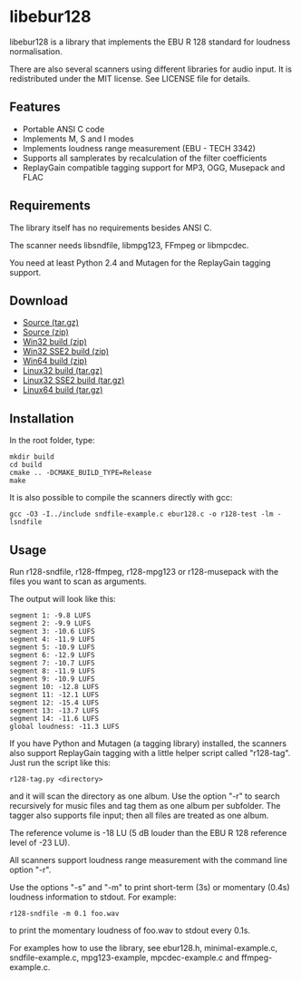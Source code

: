 libebur128
==========

libebur128 is a library that implements the EBU R 128 standard for loudness
normalisation.

There are also several scanners using different libraries for audio input.
It is redistributed under the MIT license. See LICENSE file for details.

Features
--------

* Portable ANSI C code
* Implements M, S and I modes
* Implements loudness range measurement (EBU - TECH 3342)
* Supports all samplerates by recalculation of the filter coefficients
* ReplayGain compatible tagging support for MP3, OGG, Musepack and FLAC


Requirements
------------

The library itself has no requirements besides ANSI C.

The scanner needs libsndfile, libmpg123, FFmpeg or libmpcdec.

You need at least Python 2.4 and Mutagen for the ReplayGain tagging support.


Download
--------

* [Source (tar.gz)](libebur128-0.1.12-Source.tar.gz)
* [Source (zip)](libebur128-0.1.12-Source.zip)
* [Win32 build (zip)](libebur128-0.1.12-win32.zip)
* [Win32 SSE2 build (zip)](libebur128-0.1.12-win32-sse2.zip)
* [Win64 build (zip)](libebur128-0.1.12-win64.zip)
* [Linux32 build (tar.gz)](libebur128-0.1.12-Linux.tar.gz)
* [Linux32 SSE2 build (tar.gz)](libebur128-0.1.12-Linux-sse2.tar.gz)
* [Linux64 build (tar.gz)](libebur128-0.1.12-Linux64.tar.gz)


Installation
-----------

In the root folder, type:

    mkdir build
    cd build
    cmake .. -DCMAKE_BUILD_TYPE=Release
    make


It is also possible to compile the scanners directly with gcc:

    gcc -O3 -I../include sndfile-example.c ebur128.c -o r128-test -lm -lsndfile


Usage
-----

Run r128-sndfile, r128-ffmpeg, r128-mpg123 or r128-musepack with the files you
want to scan as arguments.

The output will look like this:

    segment 1: -9.8 LUFS
    segment 2: -9.9 LUFS
    segment 3: -10.6 LUFS
    segment 4: -11.9 LUFS
    segment 5: -10.9 LUFS
    segment 6: -12.9 LUFS
    segment 7: -10.7 LUFS
    segment 8: -11.9 LUFS
    segment 9: -10.9 LUFS
    segment 10: -12.8 LUFS
    segment 11: -12.1 LUFS
    segment 12: -15.4 LUFS
    segment 13: -13.7 LUFS
    segment 14: -11.6 LUFS
    global loudness: -11.3 LUFS


If you have Python and Mutagen (a tagging library) installed, the scanners also
support ReplayGain tagging with a little helper script called "r128-tag". Just
run the script like this:

    r128-tag.py <directory>

and it will scan the directory as one album. Use the option "-r" to search
recursively for music files and tag them as one album per subfolder. The tagger
also supports file input; then all files are treated as one album.

The reference volume is -18 LU (5 dB louder than the EBU R 128 reference level
of -23 LU).

All scanners support loudness range measurement with the command line
option "-r".

Use the options "-s" and "-m" to print short-term (3s) or momentary (0.4s)
loudness information to stdout. For example:

    r128-sndfile -m 0.1 foo.wav

to print the momentary loudness of foo.wav to stdout every 0.1s.

For examples how to use the library, see ebur128.h, minimal-example.c,
sndfile-example.c, mpg123-example, mpcdec-example.c and ffmpeg-example.c.
